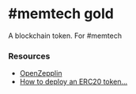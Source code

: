 # \#memtech gold

A blockchain token. For #memtech

### Resources

- [OpenZepplin](https://blog.zeppelin.solutions/how-to-create-token-and-initial-coin-offering-contracts-using-truffle-openzeppelin-1b7a5dae99b6)
- [How to deploy an ERC20 token...](http://www.masonforest.com/blockchain/ethereum/2017/11/13/how-to-deploy-an-erc20-token-in-20-minutes.html)
